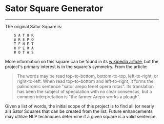 Sator Square Generator
======================
***

The original Sator Square is:  
  
        S A T O R  
        A R E P O  
        T E N E T  
        O P E R A  
        R O T A S  
  
More information on this square can be found in its [wikipedia article](https://en.wikipedia.org/wiki/Sator_Square), but the project's primary interest is in the square's symmetry. From the article:
> The words may be read top-to-bottom, bottom-to-top, left-to-right, or right-to-left. When read top-to-bottom and left-to-right, it forms the palindromic sentence "sator arepo tenet opera rotas". Its translation has been the subject of speculation with no clear consensus, but a common interpretation is "the farmer Arepo works a plough".

Given a list of words, the initial scope of this project is to find all (or nearly all) Sator Squares that can be created from the list. Future enhancements may utlilize NLP techniques determine if a given square is a valid sentence.